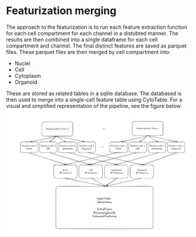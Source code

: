 # Featurization merging

The approach to the featurization is to run each feature extraction function for each cell compartment for each channel in a distubted manner.
The results are then combined into a single dataframe for each cell compartment and channel.
The final distinct features are saved as parquet files.
These parquet files are then merged by cell compartment into:
- Nuclei
- Cell
- Cytoplasm
- Organoid

These are stored as related tables in a sqlite database.
The databased is then used to merge into a single-cell feature table using CytoTable.
For a visual and simplified representation of the pipeline, see the figure below.
![Featurization pipeline](./diagram/featurization_strategy.png)
